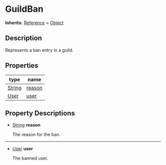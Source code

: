   
# GuildBan
  
**Inherits:** [Reference](https://docs.godotengine.org/en/3.5/classes/class_reference.html) < [Object](https://docs.godotengine.org/en/3.5/classes/class_object.html)  
  
  
## Description
  
Represents a ban entry in a guild.  
  
## Properties
  
| type                                                                    | name                       |
|-------------------------------------------------------------------------|----------------------------|
| [String](https://docs.godotengine.org/en/3.5/classes/class_string.html) | [reason](#property-reason) |
| [User](./class_user.md)                                                 | [user](#property-user)     |  
  
## Property Descriptions
  
- <a name="property-reason"></a>[String](https://docs.godotengine.org/en/3.5/classes/class_string.html) **reason**  
  
	The reason for the ban.  
________________

- <a name="property-user"></a>[User](./class_user.md) **user**  
  
	The banned user.
  
